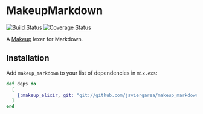 # MakeupMarkdown

[![Build Status](https://travis-ci.com/javiergarea/makeup_markdown.svg?branch=master)](https://travis-ci.com/javiergarea/makeup_markdown/settings)
[![Coverage Status](https://coveralls.io/repos/github/javiergarea/makeup_markdown/badge.svg?branch=master)](https://coveralls.io/github/javiergarea/makeup_markdown?branch=master)

A [Makeup](https://github.com/tmbb/makeup/) lexer for Markdown.

## Installation

Add `makeup_markdown` to your list of dependencies in `mix.exs`:

```elixir
def deps do
  [
    {:makeup_elixir, git: "git://github.com/javiergarea/makeup_markdown.git"}
  ]
end
```
